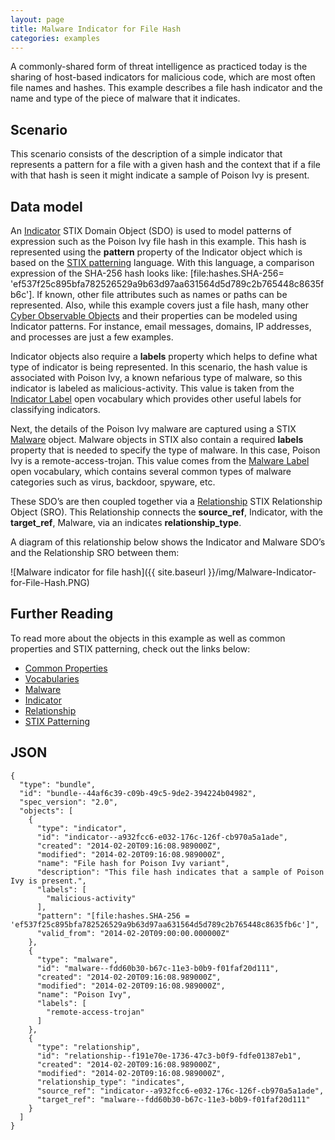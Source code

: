 ```yaml
---
layout: page
title: Malware Indicator for File Hash
categories: examples
---
```


A commonly-shared form of threat intelligence as practiced today is the sharing of host-based indicators for malicious code, which are most often file names and hashes. This example describes a file hash indicator and the name and type of the piece of malware that it indicates.

**Scenario**
----------

This scenario consists of the description of a simple indicator that represents a pattern for a file with a given hash and the context that if a file with that hash is seen it might indicate a sample of Poison Ivy is present.

**Data model**
----------

An [Indicator](https://docs.google.com/document/d/1nipwFIaFwkHo4Gzw-qxZQpCjP_5tX7rbI3Ic5C56Z88/edit#heading=h.muftrcpnf89v) STIX Domain Object (SDO) is used to model patterns of expression such as the Poison Ivy file hash in this example. This hash is represented using the <span class="sdo">**pattern**</span> property of the Indicator object which is based on the [STIX patterning](https://docs.google.com/document/d/1suvd7z7YjNKWOwgko-vJ84jfGuxSYZjOQlw5leCswPY/edit#heading=h.jphmvccraytb) language. With this language, a comparison expression of the SHA-256 hash looks like: <span class="values">\[file:hashes.SHA-256= 'ef537f25c895bfa782526529a9b63d97aa631564d5d789c2b765448c8635fb6c'\]</span>. If known, other file attributes such as names or paths can be represented. Also, while this example covers just a file hash, many other [Cyber Observable Objects](https://docs.google.com/document/d/1DdS-NrVTjGJ3wvCJ7dbSlhYeiaWS6G6dOXu2F3POpUs/edit) and their properties can be modeled using Indicator patterns. For instance, email messages, domains, IP addresses, and processes are just a few examples.

Indicator objects also require a <span class="sdo">**labels**</span> property which helps to define what type of indicator is being represented. In this scenario, the hash value is associated with Poison Ivy, a known nefarious type of malware, so this indicator is labeled as <span class="values">malicious-activity</span>. This value is taken from the [Indicator Label](https://docs.google.com/document/d/1HRVFn2kAxBOTMbEb3KRu8tjMoHm-KRAI-2R8CTzGil4/edit#heading=h.cvhfwe3t9vuo) open vocabulary which provides other useful labels for classifying indicators.

Next, the details of the Poison Ivy malware are captured using a STIX [Malware](https://docs.google.com/document/d/1nipwFIaFwkHo4Gzw-qxZQpCjP_5tX7rbI3Ic5C56Z88/edit#heading=h.s5l7katgbp09) object. Malware objects in STIX also contain a required <span class="sdo">**labels**</span> property that is needed to specify the type of malware. In this case, Poison Ivy is a <span class="values">remote-access-trojan</span>. This value comes from the [Malware Label](https://docs.google.com/document/d/1HRVFn2kAxBOTMbEb3KRu8tjMoHm-KRAI-2R8CTzGil4/edit#heading=h.8cyb6e9yqzwr) open vocabulary, which contains several common types of malware categories such as virus, backdoor, spyware, etc.

These SDO’s are then coupled together via a [Relationship](https://docs.google.com/document/d/1nipwFIaFwkHo4Gzw-qxZQpCjP_5tX7rbI3Ic5C56Z88/edit#heading=h.e2e1szrqfoan) STIX Relationship Object (SRO). This Relationship connects the <span class="sdo">**source\_ref**</span>, Indicator, with the <span class="sdo">**target\_ref**</span>, Malware, via an <span class="values">indicates</span> <span class="sdo">**relationship\_type**</span>.

A diagram of this relationship below shows the Indicator and Malware SDO’s and the Relationship SRO between them:

![Malware indicator for file hash]({{ site.baseurl }}/img/Malware-Indicator-for-File-Hash.PNG)

**Further Reading**
---------------

To read more about the objects in this example as well as common properties and STIX patterning, check out the links below:

-   [Common Properties](https://docs.google.com/document/d/1HRVFn2kAxBOTMbEb3KRu8tjMoHm-KRAI-2R8CTzGil4/edit#heading=h.xzbicbtscatx)
-   [Vocabularies](https://docs.google.com/document/d/1HRVFn2kAxBOTMbEb3KRu8tjMoHm-KRAI-2R8CTzGil4/edit#heading=h.iit7tolczlxv)
-   [Malware](https://docs.google.com/document/d/1nipwFIaFwkHo4Gzw-qxZQpCjP_5tX7rbI3Ic5C56Z88/edit#heading=h.s5l7katgbp09)
-   [Indicator](https://docs.google.com/document/d/1nipwFIaFwkHo4Gzw-qxZQpCjP_5tX7rbI3Ic5C56Z88/edit#heading=h.muftrcpnf89v)
-   [Relationship](https://docs.google.com/document/d/1nipwFIaFwkHo4Gzw-qxZQpCjP_5tX7rbI3Ic5C56Z88/edit#heading=h.e2e1szrqfoan)
-   [STIX Patterning](https://docs.google.com/document/d/1suvd7z7YjNKWOwgko-vJ84jfGuxSYZjOQlw5leCswPY/edit#heading=h.jphmvccraytb)

**JSON**
------------------

```
{
  "type": "bundle",
  "id": "bundle--44af6c39-c09b-49c5-9de2-394224b04982",
  "spec_version": "2.0",
  "objects": [
    {
      "type": "indicator",
      "id": "indicator--a932fcc6-e032-176c-126f-cb970a5a1ade",
      "created": "2014-02-20T09:16:08.989000Z",
      "modified": "2014-02-20T09:16:08.989000Z",
      "name": "File hash for Poison Ivy variant",
      "description": "This file hash indicates that a sample of Poison Ivy is present.",
      "labels": [
        "malicious-activity"
      ],
      "pattern": "[file:hashes.SHA-256 = 'ef537f25c895bfa782526529a9b63d97aa631564d5d789c2b765448c8635fb6c']",
      "valid_from": "2014-02-20T09:00:00.000000Z"
    },
    {
      "type": "malware",
      "id": "malware--fdd60b30-b67c-11e3-b0b9-f01faf20d111",
      "created": "2014-02-20T09:16:08.989000Z",
      "modified": "2014-02-20T09:16:08.989000Z",
      "name": "Poison Ivy",
      "labels": [
        "remote-access-trojan"
      ]
    },
    {
      "type": "relationship",
      "id": "relationship--f191e70e-1736-47c3-b0f9-fdfe01387eb1",
      "created": "2014-02-20T09:16:08.989000Z",
      "modified": "2014-02-20T09:16:08.989000Z",
      "relationship_type": "indicates",
      "source_ref": "indicator--a932fcc6-e032-176c-126f-cb970a5a1ade",
      "target_ref": "malware--fdd60b30-b67c-11e3-b0b9-f01faf20d111"
    }
  ]
}
```
